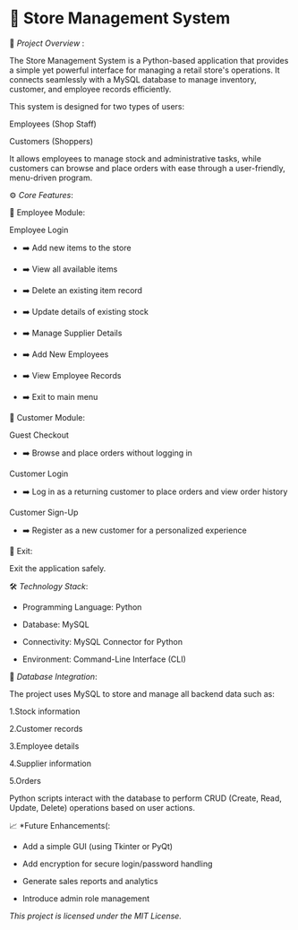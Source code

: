 # 🏬 Store Management System
📜 *Project Overview* :

The Store Management System is a Python-based application that provides a simple yet powerful interface for managing a retail store's operations. It connects seamlessly with a MySQL database to manage inventory, customer, and employee records efficiently.

This system is designed for two types of users:

Employees (Shop Staff)

Customers (Shoppers)

It allows employees to manage stock and administrative tasks, while customers can browse and place orders with ease through a user-friendly, menu-driven program.

⚙️ *Core Features*:

🛒 Employee Module:

Employee Login

- ➡️ Add new items to the store

- ➡️ View all available items

- ➡️ Delete an existing item record

- ➡️ Update details of existing stock

- ➡️ Manage Supplier Details

- ➡️ Add New Employees

- ➡️ View Employee Records

- ➡️ Exit to main menu

👤 Customer Module:

Guest Checkout

- ➡️ Browse and place orders without logging in

Customer Login

- ➡️ Log in as a returning customer to place orders and view order history

Customer Sign-Up

- ➡️ Register as a new customer for a personalized experience

🚪 Exit:

Exit the application safely.


🛠️ *Technology Stack*:

- Programming Language: Python

- Database: MySQL

- Connectivity: MySQL Connector for Python

- Environment: Command-Line Interface (CLI)

🔗 *Database Integration*:

The project uses MySQL to store and manage all backend data such as:

1.Stock information

2.Customer records

3.Employee details

4.Supplier information

5.Orders

Python scripts interact with the database to perform CRUD (Create, Read, Update, Delete) operations based on user actions.

📈 *Future Enhancements(:

- Add a simple GUI (using Tkinter or PyQt)

- Add encryption for secure login/password handling

- Generate sales reports and analytics

- Introduce admin role management

*This project is licensed under the MIT License.*



